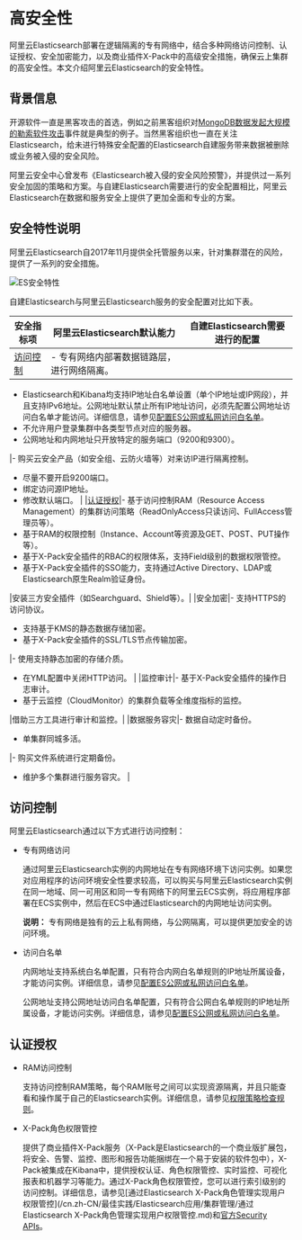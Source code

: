 # 高安全性

阿里云Elasticsearch部署在逻辑隔离的专有网络中，结合多种网络访问控制、认证授权、安全加密能力，以及商业插件X-Pack中的高级安全措施，确保云上集群的高安全性。本文介绍阿里云Elasticsearch的安全特性。

## 背景信息

开源软件一直是黑客攻击的首选，例如之前黑客组织对[MongoDB数据发起大规模的勒索软件攻击](https://help.aliyun.com/noticelist/articleid/20527251.html)事件就是典型的例子。当然黑客组织也一直在关注Elasticsearch，给未进行特殊安全配置的Elasticsearch自建服务带来数据被删除或业务被入侵的安全风险。

阿里云安全中心曾发布《Elasticsearch被入侵的安全风险预警》，并提供过一系列安全加固的策略和方案。与自建Elasticsearch需要进行的安全配置相比，阿里云Elasticsearch在数据和服务安全上提供了更加全面和专业的方案。

## 安全特性说明

阿里云Elasticsearch自2017年11月提供全托管服务以来，针对集群潜在的风险，提供了一系列的安全措施。

![ES安全特性](https://static-aliyun-doc.oss-accelerate.aliyuncs.com/assets/img/zh-CN/5098740951/p52236.png)

自建Elasticsearch与阿里云Elasticsearch服务的安全配置对比如下表。

|安全指标项|阿里云Elasticsearch默认能力|自建Elasticsearch需要进行的配置|
|-----|--------------------|----------------------|
|[访问控制](#section_ygw_klk_zgb)|-   专有网络内部署数据链路层，进行网络隔离。
-   Elasticsearch和Kibana均支持IP地址白名单设置（单个IP地址或IP网段），并且支持IPv6地址。公网地址默认禁止所有IP地址访问，必须先配置公网地址访问白名单才能访问。详细信息，请参见[配置ES公网或私网访问白名单](/cn.zh-CN/Elasticsearch/安全配置/配置ES公网或私网访问白名单.md)。
-   不允许用户登录集群中各类型节点对应的服务器。
-   公网地址和内网地址只开放特定的服务端口（9200和9300）。

|-   购买云安全产品（如安全组、云防火墙等）对来访IP进行隔离控制。
-   尽量不要开启9200端口。
-   绑定访问源IP地址。
-   修改默认端口。 |
|[认证授权](#section_p5f_msb_vel)|-   基于访问控制RAM（Resource Access Management）的集群访问策略（ReadOnlyAccess只读访问、FullAccess管理员等）。
-   基于RAM的权限控制（Instance、Account等资源及GET、POST、PUT操作等）。
-   基于X-Pack安全插件的RBAC的权限体系，支持Field级别的数据权限管控。
-   基于X-Pack安全插件的SSO能力，支持通过Active Directory、LDAP或Elasticsearch原生Realm验证身份。

|安装三方安全插件（如Searchguard、Shield等）。|
|安全加密|-   支持HTTPS的访问协议。
-   支持基于KMS的静态数据存储加密。
-   基于X-Pack安全插件的SSL/TLS节点传输加密。

|-   使用支持静态加密的存储介质。
-   在YML配置中关闭HTTP访问。 |
|监控审计|-   基于X-Pack安全插件的操作日志审计。
-   基于云监控（CloudMonitor）的集群负载等全维度指标的监控。

|借助三方工具进行审计和监控。|
|数据服务容灾|-   数据自动定时备份。
-   单集群同城多活。

|-   购买文件系统进行定期备份。
-   维护多个集群进行服务容灾。 |

## 访问控制

阿里云Elasticsearch通过以下方式进行访问控制：

-   专有网络访问

    通过阿里云Elasticsearch实例的内网地址在专有网络环境下访问实例。如果您对应用程序的访问环境安全性要求较高，可以购买与阿里云Elasticsearch实例在同一地域、同一可用区和同一专有网络下的阿里云ECS实例，将应用程序部署在ECS实例中，然后在ECS中通过Elasticsearch的内网地址访问实例。

    **说明：** 专有网络是独有的云上私有网络，与公网隔离，可以提供更加安全的访问环境。

-   访问白名单

    内网地址支持系统白名单配置，只有符合内网白名单规则的IP地址所属设备，才能访问实例。详细信息，请参见[配置ES公网或私网访问白名单](/cn.zh-CN/Elasticsearch/安全配置/配置ES公网或私网访问白名单.md)。

    公网地址支持公网地址访问白名单配置，只有符合公网白名单规则的IP地址所属设备，才能访问实例。详细信息，请参见[配置ES公网或私网访问白名单](/cn.zh-CN/Elasticsearch/安全配置/配置ES公网或私网访问白名单.md)。


## 认证授权

-   RAM访问控制

    支持访问控制RAM策略，每个RAM账号之间可以实现资源隔离，并且只能查看和操作属于自己的Elasticsearch实例。详细信息，请参见[权限策略检查规则](/cn.zh-CN/权限策略管理/权限策略语言/权限策略检查规则.md)。

-   X-Pack角色权限管控

    提供了商业插件X-Pack服务（X-Pack是Elasticsearch的一个商业版扩展包，将安全、告警、监控、图形和报告功能捆绑在一个易于安装的软件包中），X-Pack被集成在Kibana中，提供授权认证、角色权限管控、实时监控、可视化报表和机器学习等能力。通过X-Pack角色权限管控，您可以进行索引级别的访问控制。详细信息，请参见[通过Elasticsearch X-Pack角色管理实现用户权限管控](/cn.zh-CN/最佳实践/Elasticsearch应用/集群管理/通过Elasticsearch X-Pack角色管理实现用户权限管控.md)和[官方Security APIs](https://www.elastic.co/guide/en/elasticsearch/reference/5.5/security-api.html)。


